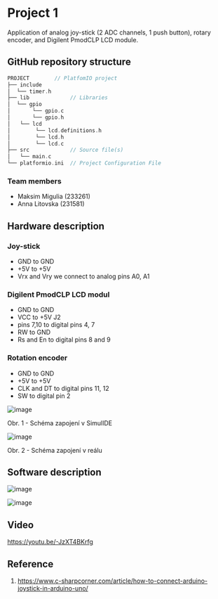 # Project 1

Application of analog joy-stick (2 ADC channels, 1 push button), rotary encoder, and Digilent PmodCLP LCD module.



## GitHub repository structure

   ```c
   PROJECT        // PlatfomIO project
   ├── include
   │  └── timer.h       
   ├── lib             // Libraries
   │  └── gpio
   │       └── gpio.c
   │       └── gpio.h
   │   └── lcd
   │        └── lcd.definitions.h
   │        └── lcd.h
   │        └── lcd.c
   ├── src             // Source file(s)
   │   └── main.c
   └── platformio.ini  // Project Configuration File
   ```

### Team members

* Maksim Migulia (233261)
* Anna Litovska (231581)

## Hardware description

### Joy-stick

* GND to GND 
* +5V to +5V
* Vrx and Vry we connect to analog pins A0, A1 

### Digilent PmodCLP LCD modul 

* GND to GND 
* VCC to +5V J2
* pins 7,10 to digital pins 4, 7
* RW to GND
* Rs and En to digital pins 8 and 9

### Rotation encoder

* GND to GND
* +5V to +5V
* CLK and DT to digital pins 11, 12
* SW to digital pin 2

![image](https://user-images.githubusercontent.com/99403646/205863718-c15f8ad5-0dea-43c7-92e9-262a9b21254c.png)

Obr. 1 - Schéma zapojení v SimulIDE

![image](https://user-images.githubusercontent.com/99403646/205864286-3a4a17cd-4702-49ea-a2d2-6c1e31e3c709.png)

Obr. 2 - Schéma zapojení v reálu


## Software description

![image](https://user-images.githubusercontent.com/99403646/205865422-d6dad741-c66c-4e6f-b598-7912b6b96adf.png)

![image](https://user-images.githubusercontent.com/99403646/205865529-51586952-727d-4822-bb06-3401c3559a8b.png)

## Video
https://youtu.be/-JzXT4BKrfg

## Reference

1. https://www.c-sharpcorner.com/article/how-to-connect-arduino-joystick-in-arduino-uno/
